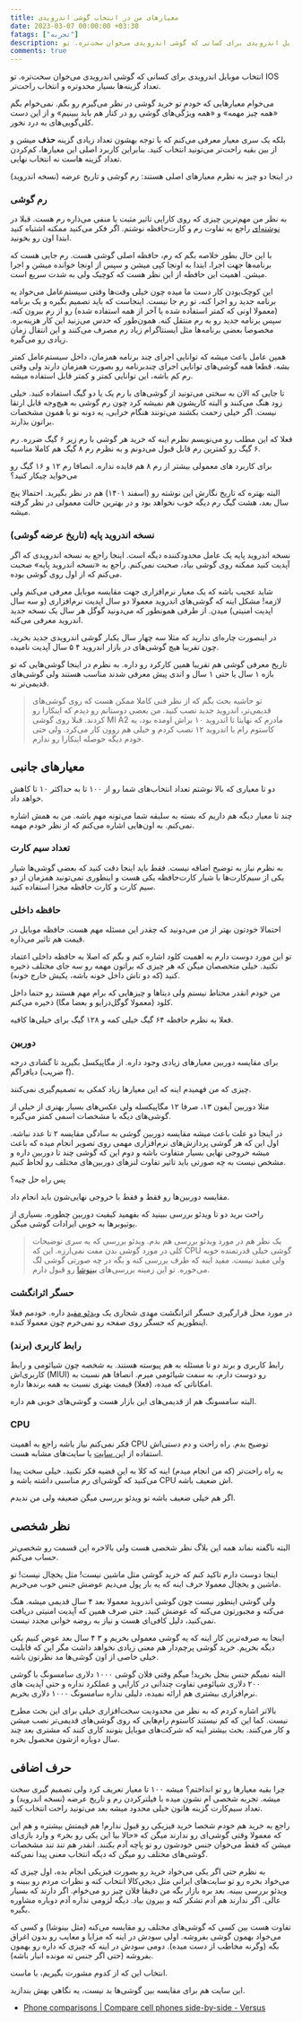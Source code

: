 ```yaml
---
title: معیارهای من در انتخاب گوشی‌ اندرویدی
date: 2023-03-07 00:00:00 +03:30
fatags: ["تجربه"]
description: انتخاب موبایل اندرویدی برای کسانی که گوشی اندرویدی می‌خوان سخت‌تره. تو IOS تعداد گزینه‌ها بسیار محدوتره و انتخاب راحت‌تر. می‌خوام معیارهایی که خودم تو خرید گوشی در نظر می‌گیرم رو بگم. 
comments: true
---
```


انتخاب موبایل اندرویدی برای کسانی که گوشی اندرویدی می‌خوان سخت‌تره. تو IOS تعداد گزینه‌ها بسیار محدوتره و انتخاب راحت‌تر. 

می‌خوام معیارهایی که خودم تو خرید گوشی در نظر می‌گیرم رو بگم. نمی‌خوام بگم «همه چیز مهمه» و «همه ویژگی‌های گوشی رو در کنار هم باید ببینیم» و از این دست کلی‌گویی‌های به درد نخور. 

بلکه یک سری معیار معرفی می‌کنم که با توجه بهشون تعداد زیادی گزینه **حذف** میشن و از بین بقیه راحت‌تر می‌تونید انتخاب کنید. بنابراین کاربرد اصلی این معیارها، کم‌کردن تعداد گزینه هاست نه انتخاب نهایی. 

در اینجا دو چیز به نظرم معیارهای اصلی هستند: رم گوشی و تاریخ عرضه (نسخه اندروید)

### رم گوشی
به نظر من مهم‌ترین چیزی که روی کارایی تاثیر مثبت یا منفی می‌ذاره رم هست. قبلا در [نوشته‌ای](https://aprd.ir/ram-rom-sdcard-internal-memory/) راجع به تفاوت رم و کارت‌حافظه نوشتم. اگر فکر می‌کنید ممکنه اشتباه کنید ابتدا اون رو بخونید. 

با این حال بطور خلاصه بگم که رم، حافظه اصلی گوشی هست. رم جایی هست که برنامه‌ها جهت اجرا، ابتدا به اونجا کپی میشن و سپس از اونجا خوانده میشن و اجرا میشن. اهمیت این حافظه از این نظر هست که کوچیک ولی به شدت سریع است. 

این کوچک‌بودن کار دست ما میده چون خیلی وقت‌ها وقتی سیستم‌عامل می‌خواد یه برنامه جدید رو اجرا کنه، تو رم جا نیست. اینجاست که باید تصمیم بگیره و یک برنامه (معمولا اونی که کمتر استفاده شده یا آخر از همه استفاده شده) رو از رم بیرون کنه. سپس برنامه جدید رو به رم منتقل کنه. همون‌طور که حدس می‌زنید این کار هزینه‌بره. مخصوصا بعضی برنامه‌ها مثل ایسنتاگرام زیاد رم مصرف می‌کنند و این انتقال زمان زیادی رو می‌گیره. 

همین عامل باعث میشه که توانایی اجرای چند برنامه همزمان، داخل سیستم‌عامل کمتر بشه. قطعا همه گوشی‌های توانایی اجرای چندبرنامه رو بصورت همزمان دارند ولی وقتی رم کم باشه، این توانایی کمتر و کمتر قابل استفاده میشه.

تا جایی که الان به سختی می‌تونید از گوشی‌های با رم یک یا دو گیگ استفاده کنید. خیلی زود هنگ می‌کنند و البته کاریشون هم نمیشه کرد چون رم گوشی به هیچ‌وجه قابل ارتقا نیست. اگر خیلی زحمت بکشند می‌تونند هنگام خرابی، یه دونه نو با همون مشخصات براتون بذارند. 

فعلا که این مطلب رو می‌نویسم نظرم اینه که خرید هر گوشی با رم زیر ۶ گیگ ضرره. رم ۶ گیگ رو کمترین رم قابل قبول می‌دونم و به نظرم رم ۸ گیگ هم کاملا مناسبه. 

برای کاربرد های معمولی بیشتر از رم ۸ هم فایده نداره. انصافا رم ۱۲ و ۱۶ گیگ رو می‌خواید چیکار کنید؟ 

البته بهتره که تاریخ نگارش این نوشته رو (اسفند ۱۴۰۱) هم در نظر بگیرید. احتمالا پنج سال بعد، هشت گیگ رم دیگه خوب نخواهد بود و در بهترین حالت معمولی در نظر گرفته میشه. 

### نسخه اندروید پایه (تاریخ عرضه گوشی)
نسخه اندروید پایه یک عامل محدودکننده دیگه است. اینجا راجع به نسخه اندرویدی که اگر آپدیت کنید ممکنه روی گوشی بیاد، صحبت نمی‌کنم. راجع به «نسخه اندروید پایه» صحبت می‌کنم که از اول روی گوشی بوده. 

شاید عجیب باشه که یک معیار نرم‌افزاری جهت مقایسه موبایل معرفی می‌کنم ولی لازمه! مشکل اینه که گوشی‌های اندروید معمولا دو سال اپدیت نرم‌افزاری (و سه سال اپدیت امنیتی) میدن. از طرفی همونطور که می‌دونید گوگل هر سال یک نسخه جدید اندروید معرفی می‌کنه. 

در اینصورت چاره‌ای ندارید که مثلا سه چهار سال یکبار گوشی اندرویدی جدید بخرید، چون تقریبا هیچ گوشی‌های در بازار اندروید ۴ ۵ سال آپدیت نامیده. 

تاریخ معرفی گوشی هم تقریبا همین کارکرد رو داره. به نظرم در اینجا گوشی‌هایی که تو بازه ۱ سال یا حتی ۱ سال و اندی پیش معرفی شدند مناسب هستند ولی گوشی‌های قدیمی‌تر نه. 

> تو حاشیه بحث بگم که از نظر فنی کاملا ممکن هست که روی گوشی‌های قدیمی‌تر، اندروید جدید نصب کنید. من بعضی دوستانم رو دیدم که اینکارا رو کردند. قبلا روی گوشی MI A2 مادرم که نهایتا تا اندروید ۱۰ براش اومده بود، یه کاستوم رام با اندروید ۱۲ نصب کردم و خیلی هم روون کار می‌کرد. ولی حتی خودم دیگه حوصله اینکارا رو ندارم. 

## معیارهای جانبی
دو تا معیاری که بالا نوشتم تعداد انتخاب‌های شما رو از ۱۰۰ تا به حداکثر ۱۰ تا کاهش خواهد داد. 

چند تا معیار دیگه هم داریم که بسته به سلیقه شما می‌تونه مهم باشه. من به همش اشاره نمی‌کنم. به اون‌هایی اشاره می‌کنم که از نظر خودم مهمه.

### تعداد سیم کارت
به نظرم نیاز به توضیح اضافه نیست. فقط باید اینجا دقت کنید که بعضی گوشی‌ها شیار یکی از سیم‌کارت‌ها با شیار کارت‌حافظه یکی هست و اینطوری نمی‌تونید همزمان از دو سیم کارت و کارت حافظه مجزا استفاده کنید. 

### حافظه داخلی
احتمالا خودتون بهتر از من می‌دونید که چقدر این مسئله مهم هست. حافظه موبایل در قیمت هم تاثیر می‌ذاره. 

تو این مورد دوست دارم به اهمیت کلود اشاره کنم و بگم که اصلا به حافظه داخلی اعتماد نکنید. خیلی متخصصان میگن که هر چیزی که براتون مهمه رو سه جای مختلف ذخیره کنید (که دو تاش داخل خونه باشه، یکیش خارج خونه). 

من خودم انقدر محتاط نیستم ولی دیتاها و چیزهایی که برام مهم هستند رو حتما داخل کلود (معمولا گوگل‌درایو و بعضا مگا) ذخیره می‌کنم.

فعلا به نظرم حافظه ۶۴ گیگ خیلی کمه و ۱۲۸ گیگ برای خیلی‌ها کافیه. 

### دوربین 
برای مقایسه دوربین معیارهای زیادی وجود داره. از مگاپیکسل بگیرید تا گشادی درجه دیافراگم (ضریب f).

چیزی که من فهمیدم اینه که این معیارها زیاد کمکی به تصمیم‌گیری نمی‌کنند. 

مثلا دوربین آیفون ۱۳، صرفا ۱۲ مگاپیکسله ولی عکس‌های بسیار بهتری از خیلی از گوشی‌های دیگه با مشخصات اسمی کمتر می‌گیره. 

در اینجا دو علت باعث میشه مقایسه دوربین گوشی به سادگی مقایسه ۲ تا عدد نباشه. اول این که هر گوشی پردازش‌های نرم‌افزاری مهمی روی تصویر انجام میده که باعث میشه خروجی نهایی بسیار متفاوت باشه و دوم این که گوشی چند تا دوربین داره و مشخص نیست به چه صورتی باید تاثیر تفاوت لنزهای دوربین‌های مختلف رو لحاظ کنیم. 

پس راه حل چیه؟

مقایسه دوربین‌ها رو فقط و فقط با خروجی نهایی‌شون باید انجام داد. 

راحت برید دو تا ویدئو بررسی ببینید که بفهمید کیفیت دوربین چطوره. بسیاری از یوتیوبرها به خوبی ایرادات گوشی میگن. 

> یک نظر هم در مورد ویدئو بررسی هم بدم. ویدئو بررسی که یه سری توضیحات کلی در مورد گوشی بدن مفت نمی‌ارزه. این که CPU گوشی خیلی قدرتمنده خوبه ولی مفید نیست. مفید اینه که طرف بررسی کنه و بگه در چه صورتی گوشی لگ می‌خوره. تو این زمینه بررسی‌های [بینوشا](https://www.aparat.com/Binoshacast/) رو قبول دارم.

### حسگر اثرانگشت
در مورد محل قرارگیری حسگر اثرانگشت مهدی شجاری یک [ویدئو مفید](https://www.aparat.com/v/9Mkp8) داره. خودمم فعلا اینطوریم که حسگر روی صفحه رو نمی‌خرم چون معمولا کنده. 

### رابط کاربری (برند)
رابط کاربری و برند دو تا مسئله به هم پیوسته هستند. به شخصه چون شیائومی و رابط کاربری‌اش (MIUI) رو دوست دارم، به سمت شیائومی میرم. انصافا هم نسبت به امکاناتی که میده، (فعلا) قیمت بهتری نسبت به همه برندها داره.

البته سامسونگ هم از قدیمی‌های این بازار هست و گوشی‌های خوبی هم داره. 

### CPU
فکر نمی‌کنم نیاز باشه راجع به اهمیت CPU توضیح بدم. راه راحت و دم دستی‌اش استفاده از ا[ین سایت](https://nanoreview.net/en/soc-compare) یا سایت‌های مشابه هست. 

یه راه راحت‌تر (که من انجام میدم) اینه که کلا به این قضیه فکر نکنید. خیلی سخت پیدا می‌کنید که گوشی‌ای رم مناسبی داشته باشه و CPU اش ضعیف باشه. 

اگر هم خیلی ضعیف باشه تو ویدئو بررسی میگن ضعیفه ولی من ندیدم. 

## نظر شخصی
البته ناگفته نماند همه این بلاگ نظر شخصی هست ولی بالاخره این قسمت رو شخصی‌تر حساب می‌کنم.

اینجا دوست دارم تاکید کنم که خرید گوشی مثل ماشین نیست! مثل یخچال نیست! تو ماشین و یخچال معمولا حرف اینه که یه بار پول می‌دیم عوضش جنس خوب می‌خریم.

ولی گوشی اینطور نیست چون گوشی اندروید معمولا بعد ۴ سال قدیمی میشه. هنگ می‌کنه و مجبورتون می‌کنه که عوضش کنید. حتی صرف همین که آپدیت امنیتی دریافت نمی‌کنید، دلیل کافی‌ای هست و نیاز به روضه خوانی مجدد نیست. 

اینجا به صرفه‌ترین کار اینه که یه گوشی معمولی بخریم و ۳ ۴ سال بعد عوض کنیم یکی دیگه بخریم. خرید گوشی پرچم‌دار هم معنی زیادی نخواهد داشت مگر این که قابلیت خیلی خاصی از اون گوشی‌ها مد نظرتون باشه. 

البته نمیگم جنس بنجل بخرید! میگم وقتی فلان گوشی ۱۰۰۰ دلاری سامسونگ با گوشی ۲۰۰ دلاری شیائومی تفاوت چندانی در کارایی و عملکرد نداره و حتی آپدیت های نرم‌افزاری بیشتری هم ارائه نمیده، دلیلی نداره سامسونگ ۱۰۰۰ دلاری بخریم. 

بالاتر اشاره کردم که به نظر من محدودیت سخت‌افزاری خیلی برای این بحث مطرح نیست. کما این که کم نیستند کاستوم رام‌هایی که روی گوشی‌های قدیمی‌تر نصب میشن و کار می‌کنند. بحث بیشتر اینه که شرکت‌های موبایل بتونند کاری کنند که مشتری بعد چند سال دوباره ازشون محصول بخره.

## حرف اضافی
چرا بقیه معیارها رو تو انداختم؟ میشه ۱۰۰ تا معیار تعریف کرد ولی تصمیم گیری سخت میشه. تجربه شخصی ام نشون میده با فیلترکردن رم و تاریخ عرضه (نسخه اندروید) و تعداد سیم‌کارت گزینه هاتون خیلی محدود میشه بعد می‌تونید راحت انتخاب کنید. 

راجع به خرید هم خودم شخصا خرید فیزیکی رو قبول ندارم! هم قیمتش بیشتره و هم این که معمولا وقتی گوشی‌ای رو ندارند میگن که «حالا بیا این یکی رو بخر» و وارد بازی‌ای میشن که فقط می‌خوان جنس خودشون رو تو پاچه آدم بکنند. انقدر هم تند تند مشخصات گوشی‌های مختلف رو میگن که دیگه انتخاب معنی پیدا نمی‌کنه. 

به نظرم حتی اگر یکی می‌خواد خرید رو بصورت فیزیکی انجام بده، اول چیزی که می‌خواد بخره رو تو سایت‌‌های ایرانی مثل دیجی‌کالا انتخاب کنه و نظرات مردم رو ببینه و ویدئو بررسی ببینه. بعد بره بازار بگه من دقیقا فلان چیز رو می‌خوام. اگر دارند که بسیار عالی. اگر ندارند هم آدم تشکر کنه و بیرون بیاد. دیگه لزومی نداره آدم دوباره مشاوره بگیره. 

تفاوت هست بین کسی که گوشی‌های مختلف رو مقایسه می‌کنه (مثل بینوشا) و کسی که می‌خواد بهمون گوشی بفروشه. اولی سودش در اینه که مزایا و معایب رو بدون اغراق بگه (وگرنه مخاطب از دست میده). دومی سودش در اینه که چیزی که داره رو بهمون بفروشه (حتی اگر جنس ته مونده انبار باشه). 

انتخاب این که از کدوم مشورت بگیریم، با ماست. 

این سایت هم برای مقایسه بین گوشی‌ها بد نیست، یه نگاهی بهش بندازید. 

- [Phone comparisons | Compare cell phones side-by-side - Versus](https://versus.com/en/phone)



